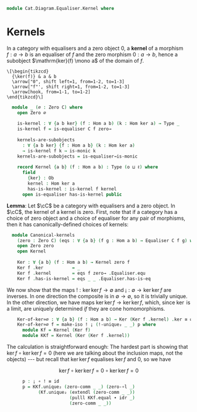 <!--
```agda
open import Cat.Prelude

open import Cat.Diagram.Equaliser
open import Cat.Diagram.Zero

import Cat.Reasoning
```
-->

```agda
module Cat.Diagram.Equaliser.Kernel where
```

<!--
```agda
module _ {o ℓ} (C : Precategory o ℓ) where
  open Cat.Reasoning C
```
-->

# Kernels

In a category with equalisers and a zero object $0$, a **kernel** of a
morphism $f : a \to b$ is an equaliser of $f$ and the zero morphism $0 :
a \to b$, hence a subobject $\mathrm{ker}(f) \mono a$ of the domain of
$f$.

~~~{.quiver}
\[\begin{tikzcd}
  {\ker(f)} & a & b
  \arrow["0", shift left=1, from=1-2, to=1-3]
  \arrow["f"', shift right=1, from=1-2, to=1-3]
  \arrow[hook, from=1-1, to=1-2]
\end{tikzcd}\]
~~~

```agda
  module _ (∅ : Zero C) where
    open Zero ∅
  
    is-kernel : ∀ {a b ker} (f : Hom a b) (k : Hom ker a) → Type _
    is-kernel f = is-equaliser C f zero→
  
    kernels-are-subobjects
      : ∀ {a b ker} {f : Hom a b} (k : Hom ker a)
      → is-kernel f k → is-monic k
    kernels-are-subobjects = is-equaliser→is-monic
  
    record Kernel {a b} (f : Hom a b) : Type (o ⊔ ℓ) where
      field
        {ker} : Ob
        kernel : Hom ker a
        has-is-kernel : is-kernel f kernel
      open is-equaliser has-is-kernel public
```

**Lemma**: Let $\cC$ be a category with equalisers and a zero object.
In $\cC$, the kernel of a kernel is zero. First, note that if a
category has a choice of zero object and a choice of equaliser for any
pair of morphisms, then it has canonically-defined choices of kernels:

```agda
  module Canonical-kernels
    (zero : Zero C) (eqs : ∀ {a b} (f g : Hom a b) → Equaliser C f g) where
    open Zero zero
    open Kernel
  
    Ker : ∀ {a b} (f : Hom a b) → Kernel zero f
    Ker f .ker           = _
    Ker f .kernel        = eqs f zero→ .Equaliser.equ
    Ker f .has-is-kernel = eqs _ _ .Equaliser.has-is-eq
```

We now show that the maps $! : \ker\ker f \to \emptyset$ and $¡ :
\emptyset \to \ker\ker f$ are inverses. In one direction the composite
is in $\emptyset \to \emptyset$, so it is trivially unique. In the other
direction, we have maps $\ker\ker f \to \ker\ker f$, which, since $\ker$
is a limit, are uniquely determined _if_ they are cone homomorphisms.

```agda
    Ker-of-ker≃∅ : ∀ {a b} (f : Hom a b) → Ker (Ker f .kernel) .ker ≅ ∅
    Ker-of-ker≃∅ f = make-iso ! ¡ (!-unique₂ _ _) p where
      module Kf = Kernel (Ker f)
      module KKf = Kernel (Ker (Ker f .kernel))
```

The calculation is straightforward enough: The hardest part is showing
that $\ker f \circ \ker \ker f = 0$ (here we are talking about the
inclusion maps, not the objects) --- but recall that $\ker \ker f$
equalises $\ker f$ and $0$, so we have

$$
\ker f \circ \ker \ker f =
0 \circ \ker \ker f =
0
$$

```agda
      p : ¡ ∘ ! ≡ id
      p = KKf.unique₂ (zero-comm _ _) (zero-∘l _)
            (Kf.unique₂ (extendl (zero-comm _ _))
                        (pulll KKf.equal ∙ idr _)
                        (zero-comm _ _))
```
